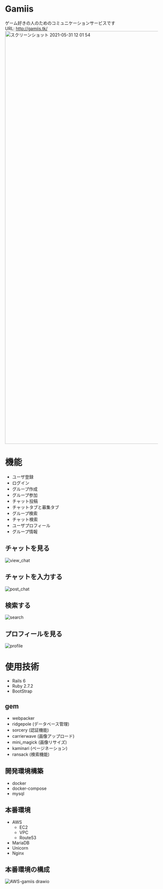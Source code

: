 # Gamiis
ゲーム好きの人のためのコミュニケーションサービスです<br>
URL: http://gamiis.tk/
<img width="1358" alt="スクリーンショット 2021-05-31 12 01 54" src="https://user-images.githubusercontent.com/63100083/120133985-2159eb00-c208-11eb-927f-ccbcc8484e2e.png">

# 機能
- ユーザ登録
- ログイン
- グループ作成
- グループ参加
- チャット投稿
- チャットタブと募集タブ
- グループ検索
- チャット検索
- ユーザプロフィール
- グループ情報
## チャットを見る
![view_chat](https://user-images.githubusercontent.com/63100083/119423207-b6a73c00-bd3d-11eb-828e-050f705d484d.gif)
## チャットを入力する
![post_chat](https://user-images.githubusercontent.com/63100083/119423529-6f6d7b00-bd3e-11eb-99de-9901835df815.gif)
## 検索する
![search](https://user-images.githubusercontent.com/63100083/119423626-a3e13700-bd3e-11eb-87b9-43d4d0a39cfb.gif)
## プロフィールを見る
![profile](https://user-images.githubusercontent.com/63100083/119423630-a6dc2780-bd3e-11eb-9214-97de5d751649.gif)

# 使用技術
- Rails 6
- Ruby 2.7.2
- BootStrap

## gem
- webpacker
- ridgepole (データベース管理)
- sorcery (認証機能)
- carrierwave (画像アップロード)
- mini_magick (画像リサイズ)
- kaminari (ページネーション)
- ransack (検索機能)

## 開発環境構築
- docker
- docker-compose
- mysql
## 本番環境
- AWS
  - EC2
  - VPC
  - Route53
- MariaDB
- Unicorn
- Nginx
## 本番環境の構成
![AWS-gamiis drawio](https://user-images.githubusercontent.com/63100083/120133545-574a9f80-c207-11eb-821e-82090135a231.png)
